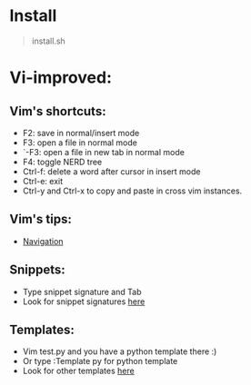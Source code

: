 Install
=======
> install.sh

Vi-improved:
===========

## Vim's shortcuts:

- F2: save in normal/insert mode
- F3: open a file in normal mode
- `-F3: open a file in new tab in normal mode
- F4: toggle NERD tree
- Ctrl-f: delete a word after cursor in insert mode
- Ctrl-e: exit
- Ctrl-y and Ctrl-x to copy and paste in cross vim instances.

## Vim's tips:

- [Navigation](http://www.thegeekstuff.com/2009/03/8-essential-vim-editor-navigation-fundamentals/)

## Snippets:
- Type snippet signature and Tab
- Look for snippet signatures [here](https://github.com/trunghlt/dotfiles/tree/master/.vim/snippets)

## Templates:
- Vim test.py and you have a python template there :)
- Or type :Template py for python template
- Look for other templates [here](https://github.com/trunghlt/dotfiles/tree/master/.vim/templates)

